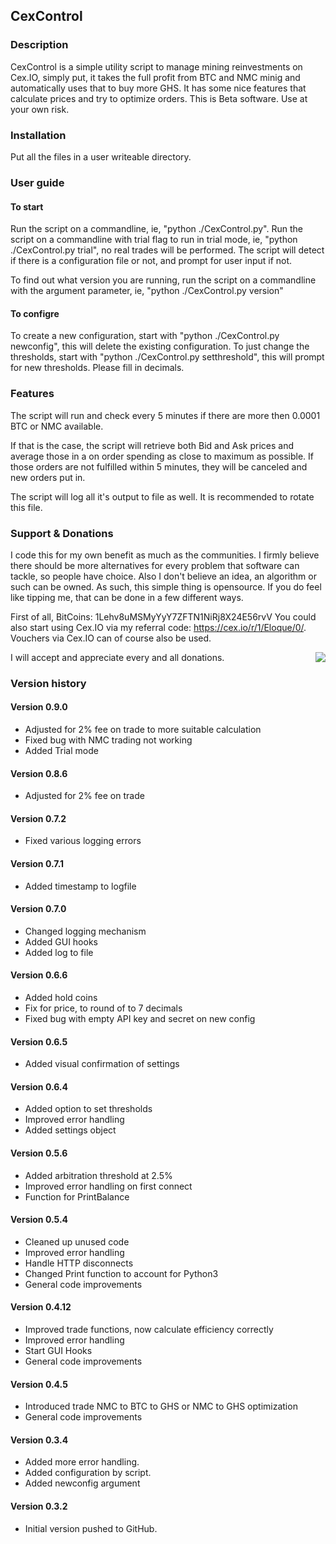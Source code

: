 ## CexControl
### Description
CexControl is a simple utility script to manage mining reinvestments on Cex.IO, simply put, it takes the full profit from BTC and NMC minig and automatically uses that to buy more GHS. It has some nice features that calculate prices and try to optimize orders.
This is Beta software. Use at your own risk.

### Installation
Put all the files in a user writeable directory.

### User guide
#### To start
Run the script on a commandline, ie, "python ./CexControl.py".
Run the script on a commandline with trial flag to run in trial mode, ie, "python ./CexControl.py trial", no real trades will be performed.
The script will detect if there is a configuration file or not, and prompt for user input if not.

To find out what version you are running, run the script on a commandline with the argument parameter, ie, "python ./CexControl.py version"

#### To configre
To create a new configuration, start with "python ./CexControl.py newconfig", this will delete the existing configuration.
To just change the thresholds, start with "python ./CexControl.py setthreshold", this will prompt for new thresholds. Please fill in decimals.


### Features
The script will run and check every 5 minutes if there are more then 0.0001 BTC or NMC available.

If that is the case, the script will retrieve both Bid and Ask prices and average those in a on order spending as close to maximum as possible. If those orders are not fulfilled within 5 minutes, they will be canceled and new orders put in.

The script will log all it's output to file as well. It is recommended to rotate this file.

### Support & Donations
I code this for my own benefit as much as the communities. I firmly believe there should be more alternatives for every problem that software can tackle, so people have choice. Also I don't believe an idea, an algorithm or such can be owned. As such, this simple thing is opensource. If you do feel like tipping me, that can be done in a few different ways.

First of all, BitCoins: 1Lehv8uMSMyYyY7ZFTN1NiRj8X24E56rvV
You could also start using Cex.IO via my referral code: https://cex.io/r/1/Eloque/0/.
Vouchers via Cex.IO can of course also be used.

<img style="float:right" src="https://raw.github.com/Eloque/CexControl/master/donate.png" />

I will accept and appreciate every and all donations.

### Version history

#### Version 0.9.0
- Adjusted for 2% fee on trade to more suitable calculation
- Fixed bug with NMC trading not working
- Added Trial mode

#### Version 0.8.6
- Adjusted for 2% fee on trade

#### Version 0.7.2
- Fixed various logging errors

#### Version 0.7.1
- Added timestamp to logfile

#### Version 0.7.0
- Changed logging mechanism
- Added GUI hooks
- Added log to file

#### Version 0.6.6
- Added hold coins
- Fix for price, to round of to 7 decimals
- Fixed bug with empty API key and secret on new config

#### Version 0.6.5
- Added visual confirmation of settings

#### Version 0.6.4
- Added option to set thresholds
- Improved error handling
- Added settings object

#### Version 0.5.6
- Added arbitration threshold at 2.5%
- Improved error handling on first connect
- Function for PrintBalance

#### Version 0.5.4
- Cleaned up unused code
- Improved error handling
- Handle HTTP disconnects
- Changed Print function to account for Python3
- General code improvements

#### Version 0.4.12
- Improved trade functions, now calculate efficiency correctly
- Improved error handling
- Start GUI Hooks
- General code improvements

#### Version 0.4.5
- Introduced trade NMC to BTC to GHS or NMC to GHS optimization
- General code improvements

#### Version 0.3.4
- Added more error handling.
- Added configuration by script.
- Added newconfig argument

#### Version 0.3.2
- Initial version pushed to GitHub.

